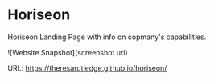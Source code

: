 # Horiseon
Horiseon Landing Page with info on copmany's capabilities.

![Website Snapshot](screenshot url)

URL: https://theresarutledge.github.io/horiseon/
